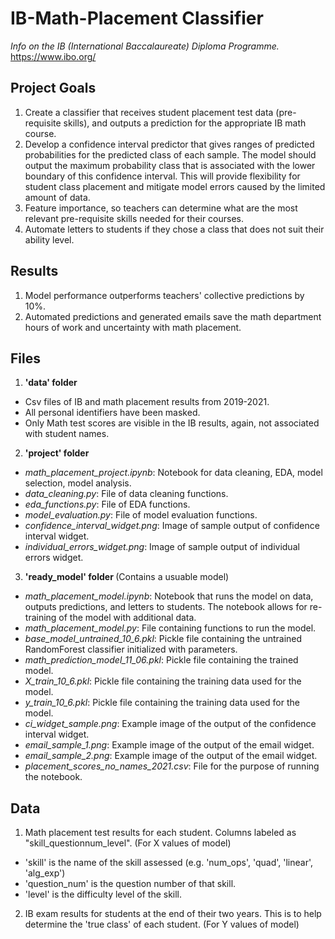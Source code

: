 # IB-Math-Placement Classifier

<i> Info on the IB (International Baccalaureate) Diploma Programme. </i>
https://www.ibo.org/
## Project Goals

1. Create a classifier that receives student placement test data (pre-requisite skills), and outputs a prediction for the appropriate IB math course.
2. Develop a confidence interval predictor that gives ranges of predicted probabilities for the predicted class of each sample. The model should output the maximum probability class that is associated with the lower boundary of this confidence interval. This will provide flexibility for student class placement and mitigate model errors caused by the limited amount of data.
3. Feature importance, so teachers can determine what are the most relevant pre-requisite skills needed for their courses.
4. Automate letters to students if they chose a class that does not suit their ability level.

## Results

1. Model performance outperforms teachers' collective predictions by 10%.
2. Automated predictions and generated emails save the math department hours of work and uncertainty with math placement.

## Files
1. <b>'data' folder </b>
- Csv files of IB and math placement results from 2019-2021. 
- All personal identifiers have been masked. 
- Only Math test scores are visible in the IB results, again, not associated with student names.

2. <b>'project' folder </b>
- *math_placement_project.ipynb*: Notebook for data cleaning, EDA, model selection, model analysis.
- *data_cleaning.py*: File of data cleaning functions.
- *eda_functions.py*: File of EDA functions.
- *model_evaluation.py*: File of model evaluation functions.
- *confidence_interval_widget.png*: Image of sample output of confidence interval widget.
- *individual_errors_widget.png*: Image of sample output of individual errors widget.

3. <b>'ready_model' folder </b> (Contains a usuable model)
- *math_placement_model.ipynb*: Notebook that runs the model on data, outputs predictions, and letters to students. The notebook allows for re-training of the model with additional data.
- *math_placement_model.py*: File containing functions to run the model.
- *base_model_untrained_10_6.pkl*: Pickle file containing the untrained RandomForest classifier initialized with parameters.
- *math_prediction_model_11_06.pkl*: Pickle file containing the trained model.
- *X_train_10_6.pkl*: Pickle file containing the training data used for the model.
- *y_train_10_6.pkl*: Pickle file containing the training data used for the model.
- *ci_widget_sample.png*: Example image of the output of the confidence interval widget.
- *email_sample_1.png*: Example image of the output of the email widget.
- *email_sample_2.png*: Example image of the output of the email widget.
- *placement_scores_no_names_2021.csv*: File for the purpose of running the notebook.

## Data
1. Math placement test results for each student. Columns labeled as "skill_questionnum_level". (For X values of model)
- 'skill' is the name of the skill assessed (e.g. 'num_ops', 'quad', 'linear', 'alg_exp')
- 'question_num' is the question number of that skill.
- 'level' is the difficulty level of the skill.
2. IB exam results for students at the end of their two years. This is to help determine the 'true class' of each student. (For Y values of model)

